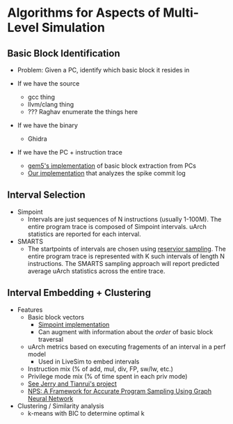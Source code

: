 # Algorithms for Aspects of Multi-Level Simulation

## Basic Block Identification

- Problem: Given a PC, identify which basic block it resides in

- If we have the source
    - gcc thing
    - llvm/clang thing
    - ??? Raghav enumerate the things here
- If we have the binary
    - Ghidra
- If we have the PC + instruction trace
    - [gem5's implementation](https://github.com/gem5/gem5/blob/3157cde32449fea7b0a0ad5e8241481bc6ee76c3/src/cpu/simple/probes/simpoint.cc#L81) of basic block extraction from PCs
    - [Our implementation](https://github.com/euphoric-hardware/tidalsim/blob/main/pc.py) that analyzes the spike commit log

## Interval Selection

- Simpoint
    - Intervals are just sequences of N instructions (usually 1-100M). The entire program trace is composed of Simpoint intervals. uArch statistics are reported for each interval.
- SMARTS
    - The startpoints of intervals are chosen using [reservior sampling](https://en.wikipedia.org/wiki/Reservoir_sampling). The entire program trace is represented with K such intervals of length N instructions. The SMARTS sampling approach will report predicted average uArch statistics across the entire trace.

## Interval Embedding + Clustering

- Features
    - Basic block vectors
        - [Simpoint implementation](https://github.com/hanhwi/SimPoint/tree/master/analysiscode)
        - Can augment with information about the *order* of basic block traversal
    - uArch metrics based on executing fragements of an interval in a perf model
        - Used in LiveSim to embed intervals
    - Instruction mix (% of add, mul, div, FP, sw/lw, etc.)
    - Privilege mode mix (% of time spent in each priv mode)
    - [See Jerry and Tianrui's project](https://docs.google.com/presentation/d/1QKdaBM06-ziJzGkw_fK2zRcsdx7frJp8iA2XI1xNn8A/edit?usp=sharing)
    - [NPS: A Framework for Accurate Program Sampling Using Graph Neural Network](https://arxiv.org/abs/2304.08880)
- Clustering / Similarity analysis
    - k-means with BIC to determine optimal k
